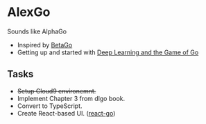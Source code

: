 # AlexGo

Sounds like AlphaGo

- Inspired by [BetaGo](http://maxpumperla.com/betago/)
- Getting up and started with [Deep Learning and the Game of Go](https://github.com/maxpumperla/deep_learning_and_the_game_of_go)

## Tasks
- ~~Setup Cloud9 environemnt.~~
- Implement Chapter 3 from dlgo book.
- Convert to TypeScript.
- Create React-based UI. ([react-go](https://github.com/cjlarose/react-go))